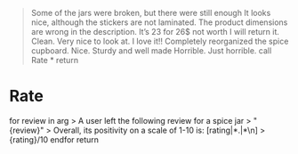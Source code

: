 > Some of the jars were broken, but there were still enough
> It looks nice, although the stickers are not laminated.
> The product dimensions are wrong in the description.
> It’s 23 for 26$ not worth I will return it.
> Clean. Very nice to look at. I love it!!
> Completely reorganized the spice cupboard. Nice.
> Sturdy and well made
> Horrible. Just horrible.
call Rate *
return

# Rate
<reviews>
for review in arg
        > A user left the following review for a spice jar
        > "{review}"
        > Overall, its positivity on a scale of 1-10 is: [rating|*.|*\n]
    <reviews>
        > {rating}/10
    </reviews>
endfor
return
